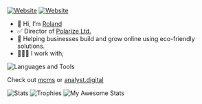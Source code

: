 <a href="https://rolandfarkas.com"><img alt="Website" src="https://img.shields.io/website?down_message=Offline&label=rolandfarkas.com&style=flat-square&up_message=Online&url=https%3A%2F%2Frolandfarkas.com"></a>
<a href="https://polarize.ltd"><img alt="Website" src="https://img.shields.io/website?down_message=Offline&label=polarize.ltd&style=flat-square&up_message=Online&url=https%3A%2F%2Fpolarize.ltd"></a>

- 👋 Hi, I’m [Roland](https://www.rolandfarkas.com)
- ✅ Director of [Polarize Ltd.](https://polarize.ltd)
- 🌱 Helping businesses build and grow online using eco-friendly solutions.
- 👨🏻‍💻 I work with;
 
![Languages and Tools](https://skillicons.dev/icons?i=php,html,css,sass,wordpress,js,jquery,react,vue,webpack,capacitor,ts,py,git,github,vscode,androidstudio,nodejs,figma,ae,ai,ps,svg,bootstrap,cloudflare,codepen,devto,electron,ipfs,linux,mysql,nginx,postman,powershell,raspberrypi,regex,tailwind,vite)

Check out [mcms](https://mcms.io) or [analyst.digital](https://analyst.digital)

![Stats](https://github-readme-streak-stats.herokuapp.com/?user=rolandfarkasCOM)
![Trophies](https://github-profile-trophy.vercel.app/?username=rolandfarkasCOM)
![My Awesome Stats](https://awesome-github-stats.azurewebsites.net/user-stats/rolandfarkascom?cardType=level-alternate&theme=github)
<!--
rolandfarkasCOM/rolandfarkasCOM is a ✨ special ✨ repository because its `README.md` (this file) appears on your GitHub profile.
You can click the Preview link to take a look at your changes.
--->
